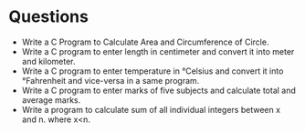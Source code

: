 # Questions

- Write a C Program to Calculate Area and Circumference of Circle.
- Write a C program to enter length in centimeter and convert it into meter and kilometer.
- Write a C program to enter temperature in °Celsius and convert it into °Fahrenheit and vice-versa in a same program.
- Write a C program to enter marks of five subjects and calculate total and average marks.
- Write a program  to calculate sum of all individual integers between x and n. where x<n.
